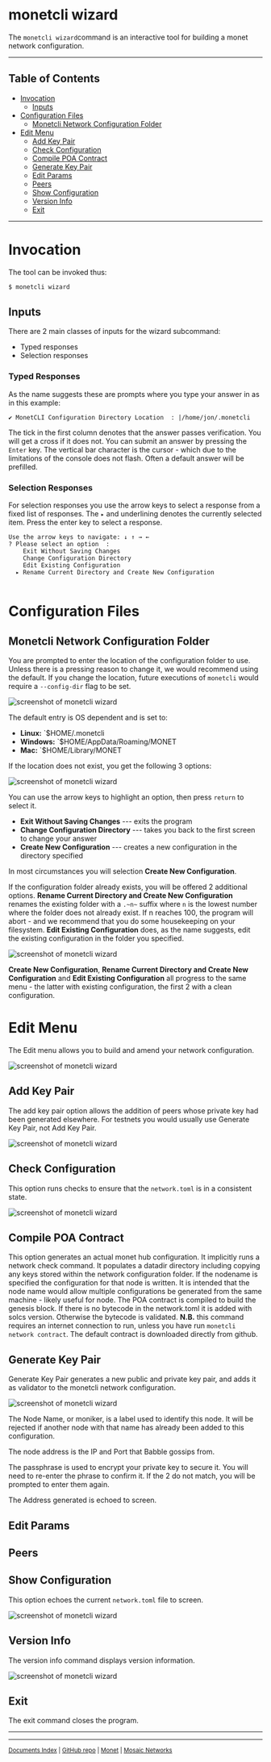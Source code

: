# monetcli wizard

The `monetcli wizard`command is an interactive tool for building a monet network configuration.


----

## Table of Contents


+ [Invocation](#invocation)
	+ [Inputs](#inputs)
+ [Configuration Files](#configuration-files)
	+ [Monetcli Network Configuration Folder](#monetcli-network-configuration-folder)
+ [Edit Menu](#edit-menu)
	+ [Add Key Pair](#add-key-pair)
	+ [Check Configuration](#check-configuration)
	+ [Compile POA Contract](#compile-poa-contract)
	+ [Generate Key Pair](#generate-key-pair)
	+ [Edit Params](#edit-params)
	+ [Peers](#peers)
	+ [Show Configuration](#show-configuration)
	+ [Version Info](#version-info)
	+ [Exit](#exit)

----

# Invocation

The tool can be invoked thus:

```bash
$ monetcli wizard
```

## Inputs

There are 2 main classes of inputs for the wizard subcommand:

+ Typed responses
+ Selection responses

### Typed Responses

As the name suggests these are prompts where you type your answer in as in this example: 

```
✔ MonetCLI Configuration Directory Location  : |/home/jon/.monetcli
```

The tick in the first column denotes that the answer passes verification. You will get a cross if it does not. You can submit an answer by pressing the `Enter` key. The vertical bar character is the cursor - which due to the limitations of the console does not flash. Often a default answer will be prefilled. 

### Selection Responses

For selection responses you use the arrow keys to select a response from a fixed list of responses. The `▸` and underlining denotes the currently selected item. Press the enter key to select a response. 

```
Use the arrow keys to navigate: ↓ ↑ → ← 
? Please select an option  : 
    Exit Without Saving Changes
    Change Configuration Directory
    Edit Existing Configuration
  ▸ Rename Current Directory and Create New Configuration
 
```

# Configuration Files
 
## Monetcli Network Configuration Folder
 
You are prompted to enter the location of the configuration folder to use. Unless there is a pressing reason to change it, we would recommend using the default. If you change the location, future executions of `monetcli` would require a `--config-dir` flag to be set. 
 
![screenshot of monetcli wizard](assets/screenshots/wizard1.png)

The default entry is OS dependent and is set to:

+ **Linux:** 		`$HOME/.monetcli 
+ **Windows:** 	`$HOME/AppData/Roaming/MONET 
+ **Mac:** 		`$HOME/Library/MONET 



If the location does not exist, you get the following 3 options:

![screenshot of monetcli wizard](assets/screenshots/wizard2.png)

You can use the arrow keys to highlight an option, then press `return` to select it. 

+ **Exit Without Saving Changes** --- exits the program
+ **Change Configuration Directory** --- takes you back to the first screen to change your answer
+ **Create New Configuration** --- creates a new configuration in the directory specified
 
In most circumstances you will selection **Create New Configuration**.

If the configuration folder already exists, you will be offered 2 additional options. **Rename Current Directory and Create New Configuration** renames the existing folder with a `.~n~` suffix where `n` is the lowest number where the folder does not already exist. If n reaches 100, the program will abort - and we recommend that you do some housekeeping on your filesystem.  **Edit Existing Configuration** does, as the name suggests, edit the existing configuration in the folder you specified.

![screenshot of monetcli wizard](assets/screenshots/wizard3.png)

**Create New Configuration**, **Rename Current Directory and Create New Configuration** and  **Edit Existing Configuration** all progress to the same menu - the latter with existing configuration, the first 2 with a clean configuration. 

# Edit Menu

The Edit menu allows you to build and amend your network configuration. 

![screenshot of monetcli wizard](assets/screenshots/wizard4.png)


## Add Key Pair
The add key pair option allows the addition of peers whose private key had been generated elsewhere. For testnets you would usually use Generate Key Pair, not Add Key Pair. 

![screenshot of monetcli wizard](assets/screenshots/wizard11.png)


## Check Configuration

This option runs checks to ensure that the `network.toml` is in a consistent state. 

![screenshot of monetcli wizard](assets/screenshots/wizard10.png)

## Compile POA Contract

This option generates an actual monet hub configuration. It implicitly runs a network check command. It populates a datadir directory including copying any keys stored within the network configuration folder. If the nodename is specified the configuration for that node is written. It is intended that the node name would allow multiple configurations be generated from the same machine - likely useful for node. The POA contract is compiled to build the genesis block. If there is no bytecode in the network.toml it is added with solcs version. Otherwise the bytecode is validated. **N.B.** this command requires an internet connection to run, unless you have run `monetcli network contract`. The default contract is downloaded directly from github.

[comment]: # (//TODO Add compile section )

## Generate Key Pair

Generate Key Pair generates a new public and private key pair, and adds it as validator to the monetcli network configuration.

![screenshot of monetcli wizard](assets/screenshots/wizard7.png)

The Node Name, or moniker, is a label used to identify this node. It will be rejected if another node with that name has already been added to this configuration.

The node address is the IP and Port that Babble gossips from. 

The passphrase is used to encrypt your private key to secure it. You will need to re-enter the phrase to confirm it. If the 2 do not match, you will be prompted to enter them again. 

The Address generated is echoed to screen. 

## Edit Params

[comment]: # (//TODO Add Edit Params section )

## Peers

[comment]: # (//TODO Add peers section )

## Show Configuration

This option echoes the current `network.toml` file to screen. 

![screenshot of monetcli wizard](assets/screenshots/wizard7.png)


## Version Info

The version info command displays version information. 


![screenshot of monetcli wizard](assets/screenshots/wizard5.png)


## Exit

The exit command closes the program. 

----



----

<sup>[Documents Index](README.md) | [GitHub repo](https://github.com/mosaicnetworks/monetd) | [Monet](https://monet.network/) | [Mosaic Networks](https://www.babble.io/)</sup>
